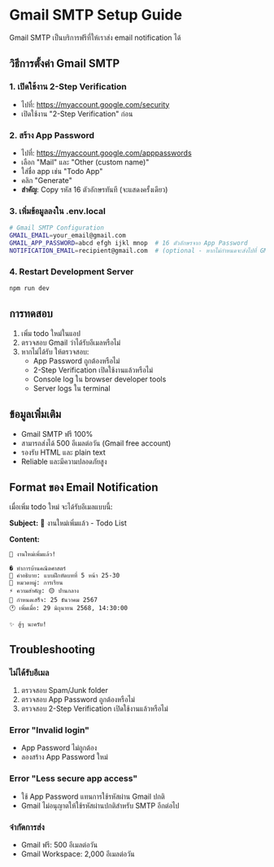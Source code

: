 # Gmail SMTP Setup Guide

Gmail SMTP เป็นบริการฟรีที่ให้เราส่ง email notification ได้

## วิธีการตั้งค่า Gmail SMTP

### 1. เปิดใช้งาน 2-Step Verification
- ไปที่: https://myaccount.google.com/security
- เปิดใช้งาน "2-Step Verification" ก่อน

### 2. สร้าง App Password
- ไปที่: https://myaccount.google.com/apppasswords
- เลือก "Mail" และ "Other (custom name)"
- ใส่ชื่อ app เช่น "Todo App"
- คลิก "Generate"
- **สำคัญ**: Copy รหัส 16 ตัวอักษรทันที (จะแสดงครั้งเดียว)

### 3. เพิ่มข้อมูลลงใน .env.local
```bash
# Gmail SMTP Configuration
GMAIL_EMAIL=your_email@gmail.com
GMAIL_APP_PASSWORD=abcd efgh ijkl mnop  # 16 ตัวอักษรจาก App Password
NOTIFICATION_EMAIL=recipient@gmail.com  # (optional - หากไม่กำหนดจะส่งไปที่ GMAIL_EMAIL)
```

### 4. Restart Development Server
```bash
npm run dev
```

## การทดสอบ

1. เพิ่ม todo ใหม่ในแอป
2. ตรวจสอบ Gmail ว่าได้รับอีเมลหรือไม่
3. หากไม่ได้รับ ให้ตรวจสอบ:
   - App Password ถูกต้องหรือไม่
   - 2-Step Verification เปิดใช้งานแล้วหรือไม่
   - Console log ใน browser developer tools
   - Server logs ใน terminal

## ข้อมูลเพิ่มเติม

- Gmail SMTP ฟรี 100%
- สามารถส่งได้ 500 อีเมลต่อวัน (Gmail free account)
- รองรับ HTML และ plain text
- Reliable และมีความปลอดภัยสูง

## Format ของ Email Notification

เมื่อเพิ่ม todo ใหม่ จะได้รับอีเมลแบบนี้:

**Subject:** 📝 งานใหม่เพิ่มแล้ว - Todo List

**Content:**
```
📝 งานใหม่เพิ่มแล้ว!

� ทำการบ้านคณิตศาสตร์
📄 คำอธิบาย: แบบฝึกหัดบทที่ 5 หน้า 25-30
📂 หมวดหมู่: การเรียน
⚡ ความสำคัญ: 🟡 ปานกลาง
📅 กำหนดเสร็จ: 25 ธันวาคม 2567
🕐 เพิ่มเมื่อ: 29 มิถุนายน 2568, 14:30:00

✨ สู้ๆ นะครับ!
```

## Troubleshooting

### ไม่ได้รับอีเมล
1. ตรวจสอบ Spam/Junk folder
2. ตรวจสอบ App Password ถูกต้องหรือไม่
3. ตรวจสอบ 2-Step Verification เปิดใช้งานแล้วหรือไม่

### Error "Invalid login"
- App Password ไม่ถูกต้อง
- ลองสร้าง App Password ใหม่

### Error "Less secure app access"
- ใช้ App Password แทนการใช้รหัสผ่าน Gmail ปกติ
- Gmail ไม่อนุญาตให้ใช้รหัสผ่านปกติสำหรับ SMTP อีกต่อไป

### จำกัดการส่ง
- Gmail ฟรี: 500 อีเมลต่อวัน
- Gmail Workspace: 2,000 อีเมลต่อวัน
